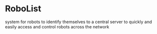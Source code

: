 # RoboList
system for robots to identify themselves to a central server to quickly and easily access and control robots across the network
